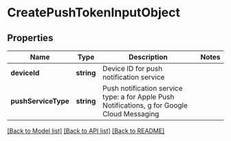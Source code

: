 # CreatePushTokenInputObject

## Properties
Name | Type | Description | Notes
------------ | ------------- | ------------- | -------------
**deviceId** | **string** | Device ID for push notification service | 
**pushServiceType** | **string** | Push notification service type: a for Apple Push Notifications, g for Google Cloud Messaging | 

[[Back to Model list]](../README.md#documentation-for-models) [[Back to API list]](../README.md#documentation-for-api-endpoints) [[Back to README]](../README.md)


